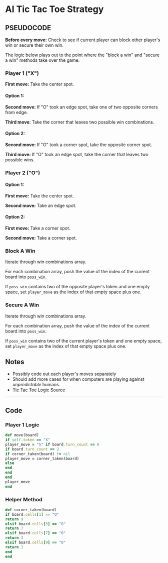 # AI Tic Tac Toe Strategy


## PSEUDOCODE
**Before every move:** Check to see if current player can block other player's win or secure their own win.

The logic below plays out to the point where the "block a win" and "secure a win" methods take over the game.


### Player 1 ("X")
**First move:** Take the center spot.
#### Option 1:
  **Second move:** If "O" took an edge spot, take one of two opposite corners from edge.

  **Third move:** Take the corner that leaves two possible win combinations.
#### Option 2:
  **Second move:** If "O" took a corner spot, take the opposite corner spot.

  **Third move:** If "O" took an edge spot, take the corner that leaves two possible wins.


### Player 2 ("O")
#### Option 1:
**First move:** Take the center spot.

**Second move:** Take an edge spot.
#### Option 2:
**First move:** Take a corner spot.

**Second move:** Take a corner spot.

### Block A Win
Iterate through win combinations array.

For each combination array, push the value of the index of the current board into `poss_win`.

If `poss_win` contains two of the opposite player's token and one empty space, set `player_move` as the index of that empty space plus one.

### Secure A Win
Iterate through win combinations array.

For each combination array, push the value of the index of the current board into `poss_win`.

If `poss_win` contains two of the current player's token and one empty space, set `player_move` as the index of that empty space plus one.

## Notes
- Possibly code out each player's moves separately
- Should add more cases for when computers are playing against _unpredictable_ humans.
- [Tic Tac Toe Logic Source](https://www.quora.com/Is-there-a-way-to-never-lose-at-Tic-Tac-Toe)

---
## Code

### Player 1 Logic
```ruby
def move(board)
if self.token == "X"
player_move = "5" if board.turn_count == 0
if board.turn_count == 2
if corner_taken(board) != nil
player_move = corner_taken(board)
else
end
end
end
player_move
end
```

### Helper Method
```ruby
def corner_taken(board)
if board.cells[1] == "O"
return 9
elsif board.cells[3] == "O"
return 7
elsif board.cells[7] == "O"
return 3
elsif board.cells[9] == "O"
return 1
end
end
```